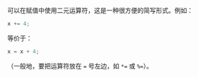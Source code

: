 可以在赋值中使用二元运算符，这是一种很方便的简写形式。例如：

```java
x += 4;
```

等价于：

```java
x = x + 4;
```

（一般地，要把运算符放在 `=` 号左边，如 `*=` 或 `%=`）。

